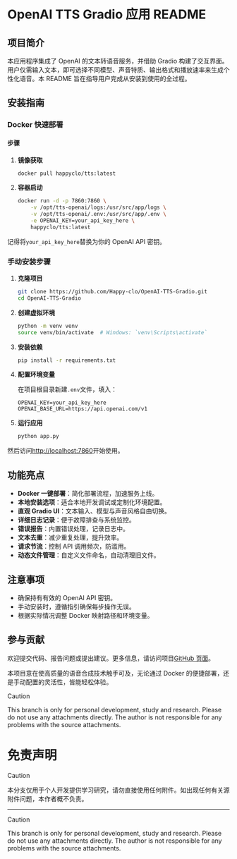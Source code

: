 # OpenAI TTS Gradio 应用 README

## 项目简介

本应用程序集成了 OpenAI 的文本转语音服务，并借助 Gradio 构建了交互界面。用户仅需输入文本，即可选择不同模型、声音特质、输出格式和播放速率来生成个性化语音。本 README 旨在指导用户完成从安装到使用的全过程。

## 安装指南

### Docker 快速部署

#### 步骤

1. **镜像获取**

   ```bash
   docker pull happyclo/tts:latest
   ```

2. **容器启动**
   ```bash
   docker run -d -p 7860:7860 \
       -v /opt/tts-openai/logs:/usr/src/app/logs \
       -v /opt/tts-openai/.env:/usr/src/app/.env \
       -e OPENAI_KEY=your_api_key_here \
       happyclo/tts:latest
   ```

记得将`your_api_key_here`替换为你的 OpenAI API 密钥。

### 手动安装步骤

1. **克隆项目**

   ```bash
   git clone https://github.com/Happy-clo/OpenAI-TTS-Gradio.git
   cd OpenAI-TTS-Gradio
   ```

2. **创建虚拟环境**

   ```bash
   python -m venv venv
   source venv/bin/activate  # Windows: `venv\Scripts\activate`
   ```

3. **安装依赖**

   ```bash
   pip install -r requirements.txt
   ```

4. **配置环境变量**

   在项目根目录新建`.env`文件，填入：

   ```
   OPENAI_KEY=your_api_key_here
   OPENAI_BASE_URL=https://api.openai.com/v1
   ```

5. **运行应用**
   ```bash
   python app.py
   ```

然后访问[http://localhost:7860](http://localhost:7860)开始使用。

## 功能亮点

- **Docker 一键部署**：简化部署流程，加速服务上线。
- **本地安装选项**：适合本地开发调试或定制化环境配置。
- **直观 Gradio UI**：文本输入、模型与声音风格自由切换。
- **详细日志记录**：便于故障排查与系统监控。
- **错误报告**：内置错误处理，记录日志中。
- **文本去重**：减少重复处理，提升效率。
- **请求节流**：控制 API 调用频次，防滥用。
- **动态文件管理**：自定义文件命名，自动清理旧文件。

## 注意事项

- 确保持有有效的 OpenAI API 密钥。
- 手动安装时，遵循指引确保每步操作无误。
- 根据实际情况调整 Docker 映射路径和环境变量。

## 参与贡献

欢迎提交代码、报告问题或提出建议。更多信息，请访问项目[GitHub 页面](https://github.com/Happy-clo/OpenAI-TTS-Gradio)。

本项目意在使高质量的语音合成技术触手可及，无论通过 Docker 的便捷部署，还是手动配置的灵活性，皆能轻松体验。
> [!CAUTION]  
> This branch is only for personal development, study and research. Please do not use any attachments directly. The author is not responsible for any problems with the source attachments.
# 免责声明

> [!CAUTION]  
> 本分支仅用于个人开发提供学习研究，请勿直接使用任何附件。如出现任何有关源附件问题，本作者概不负责。

---

> [!CAUTION]  
> This branch is only for personal development, study and research. Please do not use any attachments directly. The author is not responsible for any problems with the source attachments.
